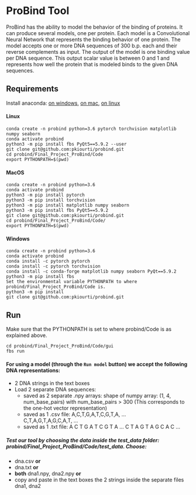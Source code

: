 # ProBind Tool
ProBind has the ability to model the behavior of the binding of proteins. It can produce several models, one per protein. Each model is a Convolutional Neural Network that represents the binding behavior of one protein. The model accepts one or more DNA sequences of 300 b.p. each and their reverse complements as input. The output of the model is one binding value per DNA sequence. This output scalar value is between 0 and 1 and represents how well the protein that is modeled binds to the given DNA sequences.

## Requirements
Install anaconda: [on windows](https://docs.anaconda.com/anaconda/install/windows/), [on mac](https://docs.anaconda.com/anaconda/install/mac-os/), [on linux](https://docs.anaconda.com/anaconda/install/linux/)

#### Linux
```
conda create -n probind python=3.6 pytorch torchvision matplotlib numpy seaborn 
conda activate probind
python3 -m pip install fbs PyQt5==5.9.2 --user
git clone git@github.com:pkiourti/probind.git
cd probind/Final_Project_ProBind/Code
export PYTHONPATH=$(pwd)
```

#### MacOS
```
conda create -n probind python=3.6
conda activate probind
python3 -m pip install pytorch 
python3 -m pip install torchvision
python3 -m pip install matplotlib numpy seaborn
python3 -m pip install fbs PyQt5==5.9.2
git clone git@github.com:pkiourti/probind.git
cd probind/Final_Project_ProBind/Code/
export PYTHONPATH=$(pwd)
```
#### Windows
```
conda create -n probind python=3.6
conda activate probind
conda install -c pytorch pytorch
conda install -c pytorch torchvision
conda install -c conda-forge matplotlib numpy seaborn PyQt==5.9.2
python3 -m pip install fbs
Set the environmental variable PYTHONPATH to where probind/Final_Project_ProBind/Code is.
python3 -m pip install
git clone git@github.com:pkiourti/probind.git
```

## Run
Make sure that the PYTHONPATH is set to where probind/Code is as explained above.
```
cd probind/Final_Project_ProBind/Code/gui
fbs run
```
#### For using a model (through the `Run model` button) we accept the following DNA representations:
- 2 DNA strings in the text boxes
- Load 2 separate DNA sequences:
	- saved as 2 separate .npy arrays:
	 shape of numpy array: (1, 4, num_base_pairs) 
	 with num_base_pairs > 300
	 (This corresponds to the one-hot vector representation)
	- saved as 1 .csv file: 
	A,C,T,G,A,T,C,G,T,A, …  
	C,T,A,G,T,A,G,C,A,T, … 
	- saved as 1 .txt file:
	A C T G A T C G T A … 
	C T A G T A G C A C … 

##### Test our tool by choosing the data inside the test_data folder: probind/Final_Project_ProBind/Code/test_data. Choose:
- dna.csv **or**
- dna.txt **or**
- **both** dna1.npy, dna2.npy **or**
- copy and paste in the text boxes the 2 strings inside the separate files dna1, dna2

